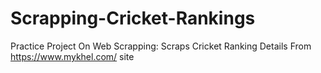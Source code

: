 # Scrapping-Cricket-Rankings
Practice Project On Web Scrapping: Scraps Cricket Ranking Details From https://www.mykhel.com/ site
